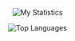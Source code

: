 <p align="center">
  <img src="https://github-readme-stats.vercel.app/api?username=MatthewBeaulieu0&show_icons=true&count_private=true&theme=dark&title_color=fed7aa&text_color=fff&icon_color=fed7aa&custom_title=My%20Statistics" alt="My Statistics" />
</p>

<p align="center">
  <img src="https://github-readme-stats.vercel.app/api/top-langs/?username=MatthewBeaulieu0&layout=compact&theme=dark&title_color=fed7aa&custom_title=Top%20Languages" alt="Top Languages" />
</p>

